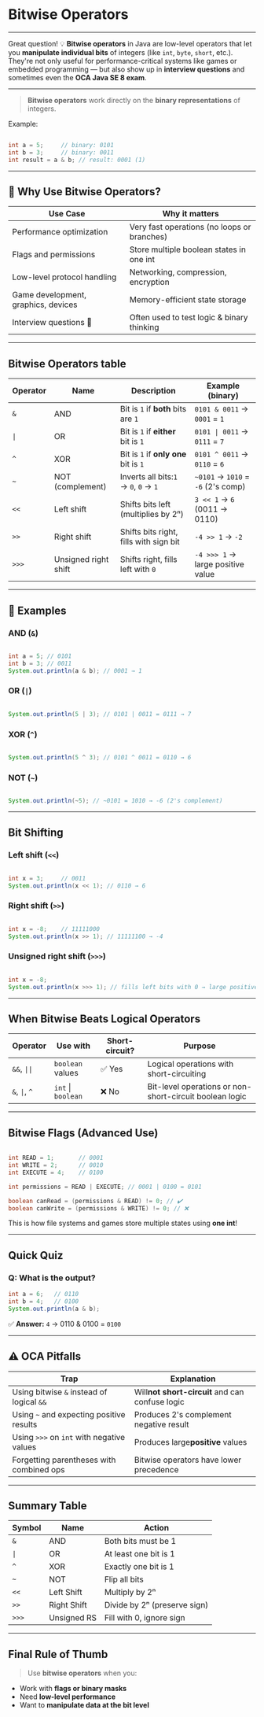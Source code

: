 # Bitwise Operators

---

Great question! 💡 **Bitwise operators** in Java are low-level operators that let you **manipulate individual bits** of integers (like `int`, `byte`, `short`, etc.). They're not only useful for performance-critical systems like games or embedded programming — but also show up in **interview questions** and sometimes even the **OCA Java SE 8 exam**.

---

> **Bitwise operators** work directly on the **binary representations** of integers.

Example:

```java

int a = 5;     // binary: 0101
int b = 3;     // binary: 0011
int result = a & b; // result: 0001 (1)

```

---

## 🔧 Why Use Bitwise Operators?

| Use Case                            | Why it matters                              |
| ----------------------------------- | ------------------------------------------- |
| Performance optimization            | Very fast operations (no loops or branches) |
| Flags and permissions               | Store multiple boolean states in one int    |
| Low-level protocol handling         | Networking, compression, encryption         |
| Game development, graphics, devices | Memory-efficient state storage              |
| Interview questions 🧠              | Often used to test logic & binary thinking  |

---

## Bitwise Operators table

| Operator | Name                 | Description                                     | Example (binary)                          |
| -------- | -------------------- | ----------------------------------------------- | ----------------------------------------- |
| `&`    | AND                  | Bit is `1` if **both** bits are `1`   | `0101 & 0011` → `0001` = `1`       |
| `\|`    | OR                   | Bit is `1` if **either** bit is `1`   | `0101 \| 0011` → `0111` = `7`       |
| `^`    | XOR                  | Bit is `1` if **only one** bit is `1` | `0101 ^ 0011` → `0110` = `6`       |
| `~`    | NOT (complement)     | Inverts all bits:`1` → `0`, `0` → `1` | `~0101` → `1010` = `-6` (2's comp) |
| `<<`   | Left shift           | Shifts bits left (multiplies by 2ⁿ)            | `3 << 1` → `6` (0011 → 0110)        |
| `>>`   | Right shift          | Shifts bits right, fills with sign bit          | `-4 >> 1` → `-2`                     |
| `>>>`  | Unsigned right shift | Shifts right, fills left with `0`             | `-4 >>> 1` → large positive value      |

---

## 🔎 Examples

### AND (`&`)

```java

int a = 5; // 0101
int b = 3; // 0011
System.out.println(a & b); // 0001 → 1

```

### OR (`|`)

```java

System.out.println(5 | 3); // 0101 | 0011 = 0111 → 7

```

### XOR (`^`)

```java

System.out.println(5 ^ 3); // 0101 ^ 0011 = 0110 → 6

```

### NOT (`~`)

```java

System.out.println(~5); // ~0101 = 1010 → -6 (2's complement)

```

---

## Bit Shifting

### Left shift (`<<`)

```java

int x = 3;     // 0011
System.out.println(x << 1); // 0110 → 6

```

### Right shift (`>>`)

```java

int x = -8;    // 11111000
System.out.println(x >> 1); // 11111100 → -4

```

### Unsigned right shift (`>>>`)

```java

int x = -8;
System.out.println(x >>> 1); // fills left bits with 0 → large positive number

```

---

## When Bitwise Beats Logical Operators

| Operator            | Use with               | Short-circuit? | Purpose                                                 |
| ------------------- | ---------------------- | -------------- | ------------------------------------------------------- |
| `&&`, `\|\|`      | `boolean` values     | ✅ Yes         | Logical operations with short-circuiting                |
| `&`, `\|`, `^` | `int` \| `boolean` | ❌ No          | Bit-level operations or non-short-circuit boolean logic |

---

## Bitwise Flags (Advanced Use)

```java

int READ = 1;       // 0001
int WRITE = 2;      // 0010
int EXECUTE = 4;    // 0100

int permissions = READ | EXECUTE; // 0001 | 0100 = 0101

boolean canRead = (permissions & READ) != 0; // ✔️
boolean canWrite = (permissions & WRITE) != 0; // ❌

```

This is how file systems and games store multiple states using **one int**!

---

## Quick Quiz

### Q: What is the output?

```java
int a = 6;   // 0110
int b = 4;   // 0100
System.out.println(a & b);
```

✅ **Answer:** `4` → 0110 & 0100 = `0100`

---

## ⚠️ OCA Pitfalls

| Trap                                          | Explanation                                           |
| --------------------------------------------- | ----------------------------------------------------- |
| Using bitwise `&` instead of logical `&&` | Will**not short-circuit** and can confuse logic |
| Using `~` and expecting positive results    | Produces 2's complement negative result              |
| Using `>>>` on `int` with negative values | Produces large**positive** values               |
| Forgetting parentheses with combined ops      | Bitwise operators have lower precedence               |

---

## Summary Table

| Symbol  | Name        | Action                        |
| ------- | ----------- | ----------------------------- |
| `&`   | AND         | Both bits must be 1           |
| `\|`   | OR          | At least one bit is 1         |
| `^`   | XOR         | Exactly one bit is 1          |
| `~`   | NOT         | Flip all bits                 |
| `<<`  | Left Shift  | Multiply by 2ⁿ               |
| `>>`  | Right Shift | Divide by 2ⁿ (preserve sign) |
| `>>>` | Unsigned RS | Fill with 0, ignore sign      |

---

## Final Rule of Thumb

> Use **bitwise operators** when you:

* Work with **flags or binary masks**
* Need **low-level performance**
* Want to **manipulate data at the bit level**
